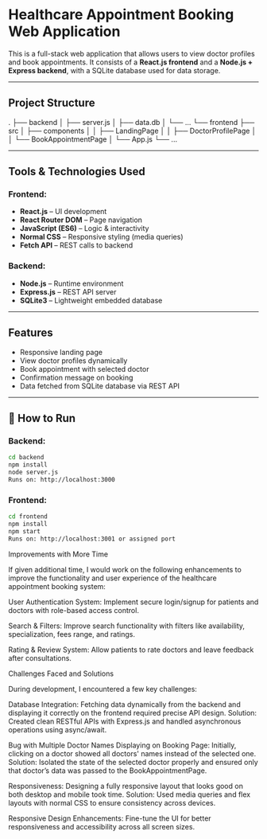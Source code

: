 # Healthcare Appointment Booking Web Application

This is a full-stack web application that allows users to view doctor profiles and book appointments. It consists of a **React.js frontend** and a **Node.js + Express backend**, with a SQLite database used for data storage.

---

## Project Structure

.
├── backend
│ ├── server.js
│ ├── data.db
│ └── ...
└── frontend
├── src
│ ├── components
│ │ ├── LandingPage
│ │ ├── DoctorProfilePage
│ │ └── BookAppointmentPage
│ └── App.js
└── ...

---

## Tools & Technologies Used

### Frontend:
- **React.js** – UI development
- **React Router DOM** – Page navigation
- **JavaScript (ES6)** – Logic & interactivity
- **Normal CSS** – Responsive styling (media queries)
- **Fetch API** – REST calls to backend

### Backend:
- **Node.js** – Runtime environment
- **Express.js** – REST API server
- **SQLite3** – Lightweight embedded database

---

## Features

- Responsive landing page
- View doctor profiles dynamically
- Book appointment with selected doctor
- Confirmation message on booking
- Data fetched from SQLite database via REST API

---

## 🚀 How to Run

### Backend:
```bash
cd backend
npm install
node server.js
Runs on: http://localhost:3000
```

### Frontend:
```bash
cd frontend
npm install
npm start
Runs on: http://localhost:3001 or assigned port
```

Improvements with More Time

If given additional time, I would work on the following enhancements to improve the functionality and user experience of the healthcare appointment booking system:

User Authentication System: Implement secure login/signup for patients and doctors with role-based access control.

Search & Filters: Improve search functionality with filters like availability, specialization, fees range, and ratings.

Rating & Review System: Allow patients to rate doctors and leave feedback after consultations.



Challenges Faced and Solutions

During development, I encountered a few key challenges:

Database Integration: Fetching data dynamically from the backend and displaying it correctly on the frontend required precise API design.
Solution: Created clean RESTful APIs with Express.js and handled asynchronous operations using async/await.

Bug with Multiple Doctor Names Displaying on Booking Page: Initially, clicking on a doctor showed all doctors' names instead of the selected one.
Solution: Isolated the state of the selected doctor properly and ensured only that doctor’s data was passed to the BookAppointmentPage.

Responsiveness: Designing a fully responsive layout that looks good on both desktop and mobile took time.
Solution: Used media queries and flex layouts with normal CSS to ensure consistency across devices.

Responsive Design Enhancements: Fine-tune the UI for better responsiveness and accessibility across all screen sizes.
